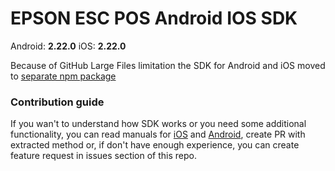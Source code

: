# EPSON ESC POS Android IOS SDK

Android: <strong>2.22.0</strong>
iOS: <strong>2.22.0</strong>

Because of GitHub Large Files limitation the SDK for Android and iOS moved to [separate npm package](https://www.npmjs.com/package/react-native-esc-pos-printer-sdk)

### Contribution guide

If you wan't to understand how SDK works or you need some additional functionality, you can read manuals for [iOS](./iOS_v2.22.0.pdf) and [Android](./android_v2.22.0.pdf), create PR with extracted method or, if don't have enough experience, you can create feature request in issues section of this repo.

